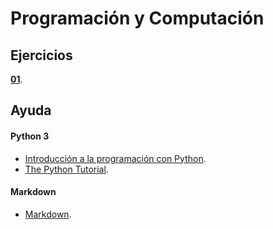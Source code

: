 # Programación y Computación

## Ejercicios

**[01](data/e01.md)**.

## Ayuda

#### Python 3

* [Introducción a la programación con Python](http://mclibre.org/consultar/python).
* [The Python Tutorial](http://docs.python.org/3/tutorial).

#### Markdown

* [Markdown](https://guides.github.com/pdfs/markdown-cheatsheet-online.pdf).
